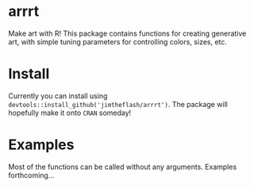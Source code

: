 # arrrt
Make art with R! This package contains functions for creating generative art, with simple tuning parameters for controlling colors, sizes, etc.

# Install
Currently you can install using `devtools::install_github('jimtheflash/arrrt')`. The package will hopefully make it onto `CRAN` someday!

# Examples
Most of the functions can be called without any arguments. Examples forthcoming...
